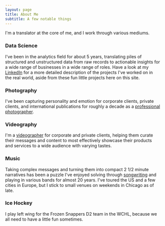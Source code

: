 ```yaml
---
layout: page
title: About Me
subtitle: A few notable things
---
```


I'm a translator at the core of me, and I work through various mediums.

### Data Science

I've been in the analytics field for about 5 years, translating piles of structured and unstructured data from raw records to actionable insights for a wide range of businesses in a wide range of roles. Have a look at my [LinkedIn](https://www.linkedin.com/in/triciascully/) for a more detailed description of the projects I've worked on in the real world, aside from these fun little projects here on this site.

### Photography

I've been capturing personality and emotion for corporate clients, private clients, and international publications for roughly a decade as a [professional photographer](https://www.triciascully.com).

### Videography

I'm a [videographer](https://www.triciascully.com/Videography) for corporate and private clients, helping them curate their messages and content to most effectively showcase their products and services to a wide audience with varying tastes.

### Music

Taking complex messages and turning them into compact 2 1/2 minute narratives has been a puzzle I've enjoyed solving through [songwriting](https://youtu.be/zVcdyamcC0c) and playing in various bands for almost 20 years. I've toured the US and a few cities in Europe, but I stick to small venues on weekends in Chicago as of late.

### Ice Hockey

I play left wing for the Frozen Snappers D2 team in the WCHL, because we all need to have a little fun sometimes.

